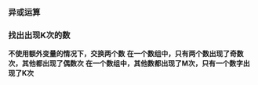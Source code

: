 ### 异或运算
### 找出出现K次的数
**不使用额外变量的情况下，交换两个数**
**在一个数组中，只有两个数出现了奇数次，其他都出现了偶数次**
**在一个数组中，其他数都出现了M次，只有一个数字出现了K次**
